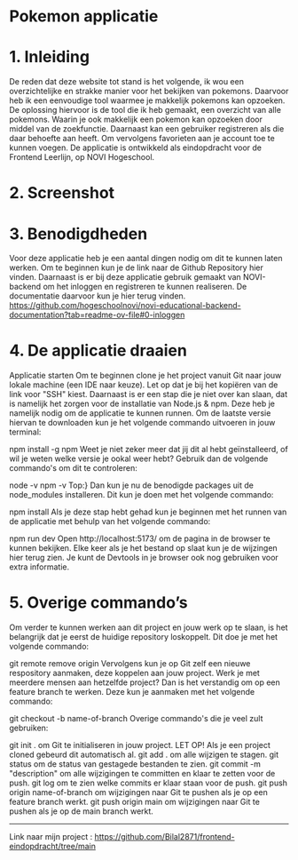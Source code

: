 # Pokemon applicatie

# 1. Inleiding
De reden dat deze website tot stand is het volgende, ik wou een overzichtelijke en strakke manier voor het bekijken van pokemons. Daarvoor heb ik een eenvoudige tool waarmee je makkelijk pokemons kan opzoeken. De oplossing hiervoor is de tool die ik heb gemaakt, een overzicht van alle pokemons. Waarin je ook makkelijk een pokemon kan opzoeken door middel van de zoekfunctie. Daarnaast kan een gebruiker registreren als die daar behoefte aan heeft. Om vervolgens favorieten aan je account toe te kunnen voegen. De applicatie is ontwikkeld als eindopdracht voor de Frontend Leerlijn, op NOVI Hogeschool.

# 2. Screenshot

# 3. Benodigdheden 
Voor deze applicatie heb je een aantal dingen nodig om dit te kunnen laten werken. Om te beginnen kun je de link naar de Github Repository hier vinden. Daarnaast is er bij deze applicatie gebruik gemaakt van NOVI-backend om het inloggen en registreren te kunnen realiseren. De documentatie daarvoor kun je hier terug vinden. https://github.com/hogeschoolnovi/novi-educational-backend-documentation?tab=readme-ov-file#0-inloggen 

# 4. De applicatie draaien
Applicatie starten
Om te beginnen clone je het project vanuit Git naar jouw lokale machine (een IDE naar keuze). Let op dat je bij het kopiëren van de link voor "SSH" kiest. Daarnaast is er een stap die je niet over kan slaan, dat is namelijk het zorgen voor de installatie van Node.js & npm. Deze heb je namelijk nodig om de applicatie te kunnen runnen. Om de laatste versie hiervan te downloaden kun je het volgende commando uitvoeren in jouw terminal:

npm install -g npm
Weet je niet zeker meer dat jij dit al hebt geïnstalleerd, of wil je weten welke versie je ookal weer hebt? Gebruik dan de volgende commando's om dit te controleren:

node -v
npm -v
Top:} Dan kun je nu de benodigde packages uit de node_modules installeren. Dit kun je doen met het volgende commando:

npm install
Als je deze stap hebt gehad kun je beginnen met het runnen van de applicatie met behulp van het volgende commando:

npm run dev
Open http://localhost:5173/ om de pagina in de browser te kunnen bekijken. Elke keer als je het bestand op slaat kun je de wijzingen hier terug zien. Je kunt de Devtools in je browser ook nog gebruiken voor extra informatie.

# 5. Overige commando’s
Om verder te kunnen werken aan dit project en jouw werk op te slaan, is het belangrijk dat je eerst de huidige repository loskoppelt. Dit doe je met het volgende commando:

git remote remove origin
Vervolgens kun je op Git zelf een nieuwe respository aanmaken, deze koppelen aan jouw project. Werk je met meerdere mensen aan hetzelfde project? Dan is het verstandig om op een feature branch te werken. Deze kun je aanmaken met het volgende commando:

git checkout -b name-of-branch
Overige commando's die je veel zult gebruiken:

git init . om Git te initialiseren in jouw project. LET OP! Als je een project cloned gebeurd dit automatisch al.
git add . om alle wijzigen te stagen.
git status om de status van gestagede bestanden te zien.
git commit -m "description" om alle wijzigingen te committen en klaar te zetten voor de push.
git log om te zien welke commits er klaar staan voor de push.
git push origin name-of-branch om wijzigingen naar Git te pushen als je op een feature branch werkt.
git push origin main om wijzigingen naar Git te pushen als je op de main branch werkt.



--------------
Link naar mijn project : https://github.com/Bilal2871/frontend-eindopdracht/tree/main 